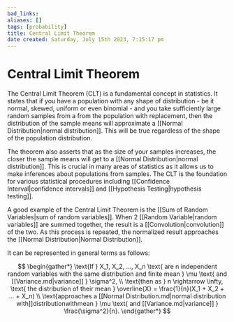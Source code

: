 ```yaml
---
bad_links: 
aliases: []
tags: [probability]
title: Central Limit Theorem
date created: Saturday, July 15th 2023, 7:15:17 pm
---
```

# Central Limit Theorem

The Central Limit Theorem (CLT) is a fundamental concept in statistics. It states that if you have a population with any shape of distribution - be it normal, skewed, uniform or even binomial - and you take sufficiently large random samples from a from the population with replacement, then the distribution of the sample means will approximate a [[Normal Distribution|normal distribution]]. This will be true regardless of the shape of the population distribution.

The theorem also asserts that as the size of your samples increases, the closer the sample means will get to a [[Normal Distribution|normal distribution]]. This is crucial in many areas of statistics as it allows us to make inferences about populations from samples. The CLT is the foundation for various statistical procedures including [[Confidence Interval|confidence intervals]] and [[Hypothesis Testing|hypothesis testing]].

A good example of the Central Limit Theorem is the [[Sum of Random Variables|sum of random variables]]. When 2 [[Random Variable|random variables]] are summed together, the result is a [[Convolution|convolution]] of the two. As this process is repeated, the normalized result approaches the [[Normal Distribution|Normal Distribution]].

It can be represented in general terms as follows:

$$
\begin{gather*}
\text{If } X_1, X_2, ..., X_n \text{ are n independent random variables with the same distribution and finite mean } \mu \text{ and [[Variance.md|variance]] } \sigma^2, \\
\text{then as } n \rightarrow \infty, \text{ the distribution of their mean } \overline{X} = \frac{1}{n}(X_1 + X_2 + ... + X_n) \\
\text{approaches a [[Normal Distribution.md|normal distribution with]]distributionwithmean } \mu \text{ and [[Variance.md|variance]] } \frac{\sigma^2}{n}.
\end{gather*}
$$
